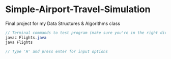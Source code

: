 # Simple-Airport-Travel-Simulation

Final project for my Data Structures & Algorithms class

```csharp
// Terminal commands to test program (make sure you're in the right directory when running this)
javac Flights.java
java Flights

// Type 'H' and press enter for input options
```
